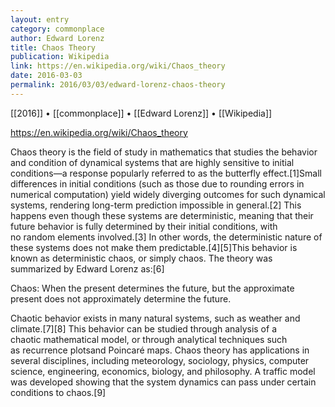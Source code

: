 ```yaml
---
layout: entry
category: commonplace
author: Edward Lorenz
title: Chaos Theory
publication: Wikipedia
link: https://en.wikipedia.org/wiki/Chaos_theory
date: 2016-03-03
permalink: 2016/03/03/edward-lorenz-chaos-theory
---
```


[[2016]] • [[commonplace]] • [[Edward Lorenz]] • [[Wikipedia]]

https://en.wikipedia.org/wiki/Chaos_theory

Chaos theory is the field of study in mathematics that studies the behavior and condition of dynamical systems that are highly sensitive to initial conditions—a response popularly referred to as the butterfly effect.[1]Small differences in initial conditions (such as those due to rounding errors in numerical computation) yield widely diverging outcomes for such dynamical systems, rendering long-term prediction impossible in general.[2] This happens even though these systems are deterministic, meaning that their future behavior is fully determined by their initial conditions, with no random elements involved.[3] In other words, the deterministic nature of these systems does not make them predictable.[4][5]This behavior is known as deterministic chaos, or simply chaos. The theory was summarized by Edward Lorenz as:[6]

Chaos: When the present determines the future, but the approximate present does not approximately determine the future.

Chaotic behavior exists in many natural systems, such as weather and climate.[7][8] This behavior can be studied through analysis of a chaotic mathematical model, or through analytical techniques such as recurrence plotsand Poincaré maps. Chaos theory has applications in several disciplines, including meteorology, sociology, physics, computer science, engineering, economics, biology, and philosophy. A traffic model was developed showing that the system dynamics can pass under certain conditions to chaos.[9]